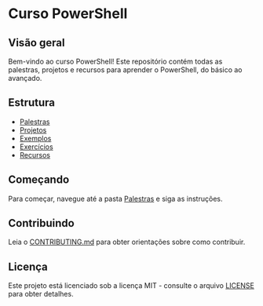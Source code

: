 # Curso PowerShell

## Visão geral
Bem-vindo ao curso PowerShell! Este repositório contém todas as palestras, projetos e recursos para aprender o PowerShell, do básico ao avançado.

## Estrutura
- [Palestras](docs/lectures)
- [Projetos](docs/projects)
- [Exemplos](scripts/examples)
- [Exercícios](scripts/exercises)
- [Recursos](resources)

## Começando
Para começar, navegue até a pasta [Palestras](docs/lectures) e siga as instruções.

## Contribuindo
Leia o [CONTRIBUTING.md](CONTRIBUTING.md) para obter orientações sobre como contribuir.

## Licença
Este projeto está licenciado sob a licença MIT - consulte o arquivo [LICENSE](LICENSE) para obter detalhes.